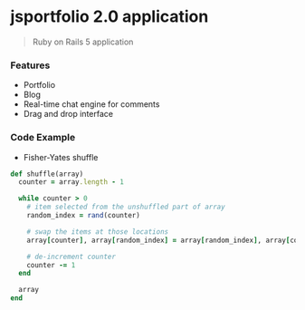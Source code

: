 # jsportfolio 2.0 application

> Ruby on Rails 5 application

### Features

- Portfolio
- Blog
- Real-time chat engine for comments
- Drag and drop interface

### Code Example 
- Fisher-Yates shuffle

```ruby
def shuffle(array)
  counter = array.length - 1

  while counter > 0
    # item selected from the unshuffled part of array
    random_index = rand(counter)

    # swap the items at those locations
    array[counter], array[random_index] = array[random_index], array[counter]

    # de-increment counter
    counter -= 1
  end

  array
end
```
